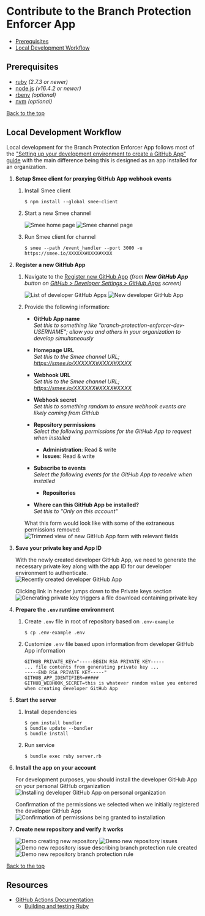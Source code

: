 # Contribute to the Branch Protection Enforcer App

* [Prerequisites](#prerequisites)
* [Local Development Workflow](#local-development-workflow)

## Prerequisites

* [ruby](https://www.ruby-lang.org/en/)  _(2.7.3 or newer)_
* [node.js](https://nodejs.org/en/)  _(v16.4.2 or newer)_
* [rbenv](https://github.com/rbenv/rbenv)  _(optional)_
* [nvm](https://github.com/nvm-sh/nvm)  _(optional)_

[Back to the top](#contribute-to-the-branch-protection-enforcer-app)

## Local Development Workflow

Local development for the Branch Protection Enforcer App follows most of the ["Setting up your development environment to create a GitHub App" guide](https://docs.github.com/en/developers/apps/getting-started-with-apps/setting-up-your-development-environment-to-create-a-github-app) with the main difference being this is designed as an app installed for an organization.

1. **Setup Smee client for proxying GitHub App webhook events**

   1. Install Smee client

      ```shell
      $ npm install --global smee-client
      ```

   1. Start a new Smee channel

      ![Smee home page](docs/contributing/smee_home.png)
      ![Smee channel page](docs/contributing/smee_channel.png)

   1. Run Smee client for channel

      ```shell
      $ smee --path /event_handler --port 3000 -u https://smee.io/XXXXXX#XXXX#XXXX
      ```
   
1. **Register a new GitHub App**

   1. Navigate to the [Register new GitHub App](https://github.com/settings/apps/new)  _(from **New GitHub App** button on [GitHub > Developer Settings > GitHub Apps](https://github.com/settings/apps) screen)_

      ![List of developer GitHub Apps](docs/contributing/developer_github_apps.png)
      ![New developer GitHub App](docs/contributing/developer_github_new_app.png)

   1. Provide the following information:

      * **GitHub App name**<br />
        _Set this to something like "branch-protection-enforcer-dev-USERNAME"; allow you and others in your organization to develop simultaneously_

      * **Homepage URL**<br />
        _Set this to the Smee channel URL; https://smee.io/XXXXXX#XXXX#XXXX_

      * **Webhook URL**<br />
        _Set this to the Smee channel URL; https://smee.io/XXXXXX#XXXX#XXXX_

      * **Webhook secret**<br />
        _Set this to something random to ensure webhook events are likely coming from GitHub_

      * **Repository permissions**<br />
        _Select the following permissions for the GitHub App to request when installed_

        * **Administration**: Read & write
        * **Issues**: Read & write

      * **Subscribe to events**<br />
        _Select the following events for the GitHub App to receive when installed_

        * **Repositories**

      * **Where can this GitHub App be installed?**<br />
        _Set this to "Only on this account"_

      What this form would look like with some of the extraneous permissions removed:<br />
      ![Trimmed view of new GitHub App form with relevant fields](docs/contributing/developer_github_new_app_settings.png)

1. **Save your private key and App ID**

   With the newly created developer GitHub App, we need to generate the necessary private key along with the app ID for our developer environment to authenticate.<br />
   ![Recently created developer GitHub App](docs/contributing/developer_github_new_app_ready.png)

   Clicking link in header jumps down to the Private keys section<br />
   ![Generating private key triggers a file download containing private key](docs/contributing/developer_github_new_app_key.png)

1. **Prepare the `.env` runtime environment**

   1. Create `.env` file in root of repository based on `.env-example`

      ```shell
      $ cp .env-example .env
      ```

   1. Customize `.env` file based upon information from developer GitHub App information

      ```
      GITHUB_PRIVATE_KEY="-----BEGIN RSA PRIVATE KEY-----
      ... file contents from generating private key ...
      -----END RSA PRIVATE KEY-----"
      GITHUB_APP_IDENTIFIER=#####
      GITHUB_WEBHOOK_SECRET=this is whatever random value you entered when creating developer GitHub App
      ```

1. **Start the server**

   1. Install dependencies

      ```shell
      $ gem install bundler
      $ bundle update --bundler
      $ bundle install
      ```

   1. Run service

      ```shell
      $ bundle exec ruby server.rb
      ```

1. **Install the app on your account**

   For development purposes, you should install the developer GitHub App on your personal GitHub organization
   ![Installing developer GitHub App on personal organization](docs/contributing/developer_github_app_install.png)

   Confirmation of the permissions we selected when we initially registered the developer GitHub App
   ![Confirmation of permissions being granted to installation](docs/contributing/developer_github_app_install_confirm.png)

1. **Create new repository and verify it works**

   ![Demo creating new repository](docs/contributing/demo_new_repo.png)
   ![Demo new repository issues](docs/contributing/demo_new_repo_issues.png)
   ![Demo new repository issue describing branch protection rule created](docs/demo_new_repo_issue.png)
   ![Demo new repository branch protection rule](docs/demo_new_repo_branch_protection.png)

[Back to the top](#contribute-to-the-branch-protection-enforcer-app)

## Resources

* [GitHub Actions Documentation](https://docs.github.com/en/actions)
  * [Building and testing Ruby](https://docs.github.com/en/actions/guides/building-and-testing-ruby)